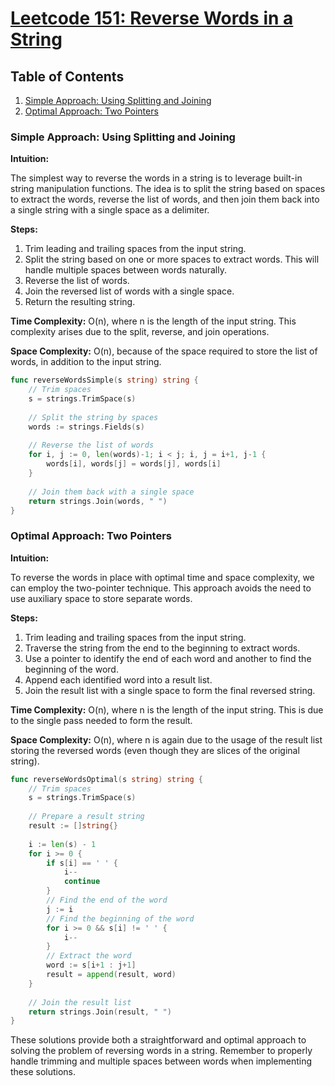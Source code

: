 # [Leetcode 151: Reverse Words in a String](https://leetcode.com/problems/reverse-words-in-a-string/)

## Table of Contents
1. [Simple Approach: Using Splitting and Joining](#simple-approach-using-splitting-and-joining)
2. [Optimal Approach: Two Pointers](#optimal-approach-two-pointers)

### Simple Approach: Using Splitting and Joining

**Intuition:**

The simplest way to reverse the words in a string is to leverage built-in string manipulation functions. The idea is to split the string based on spaces to extract the words, reverse the list of words, and then join them back into a single string with a single space as a delimiter.

**Steps:**

1. Trim leading and trailing spaces from the input string.
2. Split the string based on one or more spaces to extract words. This will handle multiple spaces between words naturally.
3. Reverse the list of words.
4. Join the reversed list of words with a single space.
5. Return the resulting string.

**Time Complexity:** O(n), where n is the length of the input string. This complexity arises due to the split, reverse, and join operations.

**Space Complexity:** O(n), because of the space required to store the list of words, in addition to the input string.

```go
func reverseWordsSimple(s string) string {
	// Trim spaces
	s = strings.TrimSpace(s)
	
	// Split the string by spaces
	words := strings.Fields(s)
	
	// Reverse the list of words
	for i, j := 0, len(words)-1; i < j; i, j = i+1, j-1 {
		words[i], words[j] = words[j], words[i]
	}
	
	// Join them back with a single space
	return strings.Join(words, " ")
}
```

### Optimal Approach: Two Pointers

**Intuition:**

To reverse the words in place with optimal time and space complexity, we can employ the two-pointer technique. This approach avoids the need to use auxiliary space to store separate words.

**Steps:**

1. Trim leading and trailing spaces from the input string.
2. Traverse the string from the end to the beginning to extract words.
3. Use a pointer to identify the end of each word and another to find the beginning of the word.
4. Append each identified word into a result list.
5. Join the result list with a single space to form the final reversed string.

**Time Complexity:** O(n), where n is the length of the input string. This is due to the single pass needed to form the result.

**Space Complexity:** O(n), where n is again due to the usage of the result list storing the reversed words (even though they are slices of the original string).

```go
func reverseWordsOptimal(s string) string {
    // Trim spaces
    s = strings.TrimSpace(s)
    
    // Prepare a result string
    result := []string{}
    
    i := len(s) - 1
    for i >= 0 {
        if s[i] == ' ' {
            i--
            continue
        }
        // Find the end of the word
        j := i
        // Find the beginning of the word
        for i >= 0 && s[i] != ' ' {
            i--
        }
        // Extract the word
        word := s[i+1 : j+1]
        result = append(result, word)
    }
    
    // Join the result list
    return strings.Join(result, " ")
}
```

These solutions provide both a straightforward and optimal approach to solving the problem of reversing words in a string. Remember to properly handle trimming and multiple spaces between words when implementing these solutions.

